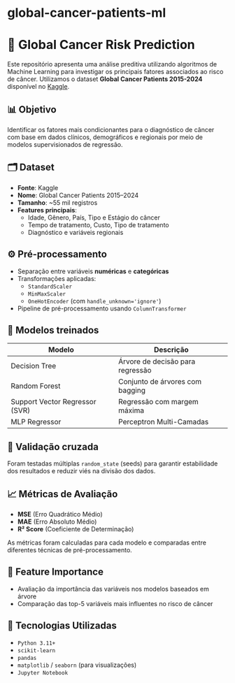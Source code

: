 # global-cancer-patients-ml

# 🧬 Global Cancer Risk Prediction

Este repositório apresenta uma análise preditiva utilizando algoritmos de Machine Learning para investigar os principais fatores associados ao risco de câncer. Utilizamos o dataset **Global Cancer Patients 2015-2024** disponível no [Kaggle](https://www.kaggle.com/datasets/zahidmughal2343/global-cancer-patients-2015-2024).

## 📊 Objetivo

Identificar os fatores mais condicionantes para o diagnóstico de câncer com base em dados clínicos, demográficos e regionais por meio de modelos supervisionados de regressão.

## 🗂️ Dataset

- **Fonte**: Kaggle
- **Nome**: Global Cancer Patients 2015–2024
- **Tamanho**: ~55 mil registros
- **Features principais**:
  - Idade, Gênero, País, Tipo e Estágio do câncer
  - Tempo de tratamento, Custo, Tipo de tratamento
  - Diagnóstico e variáveis regionais

## ⚙️ Pré-processamento

- Separação entre variáveis **numéricas** e **categóricas**
- Transformações aplicadas:
  - `StandardScaler`
  - `MinMaxScaler`
  - `OneHotEncoder` (com `handle_unknown='ignore'`)
- Pipeline de pré-processamento usando `ColumnTransformer`

## 🤖 Modelos treinados

| Modelo              | Descrição                             |
|---------------------|---------------------------------------|
| Decision Tree       | Árvore de decisão para regressão      |
| Random Forest       | Conjunto de árvores com bagging       |
| Support Vector Regressor (SVR) | Regressão com margem máxima |
| MLP Regressor       | Perceptron Multi-Camadas              |

## 🔁 Validação cruzada

Foram testadas múltiplas `random_state` (seeds) para garantir estabilidade dos resultados e reduzir viés na divisão dos dados.

## 📈 Métricas de Avaliação

- **MSE** (Erro Quadrático Médio)  
- **MAE** (Erro Absoluto Médio)  
- **R² Score** (Coeficiente de Determinação)  

As métricas foram calculadas para cada modelo e comparadas entre diferentes técnicas de pré-processamento.

## 🧠 Feature Importance

- Avaliação da importância das variáveis nos modelos baseados em árvore
- Comparação das top-5 variáveis mais influentes no risco de câncer

## 🧪 Tecnologias Utilizadas

- `Python 3.11+`
- `scikit-learn`
- `pandas`
- `matplotlib` / `seaborn` (para visualizações)
- `Jupyter Notebook`

